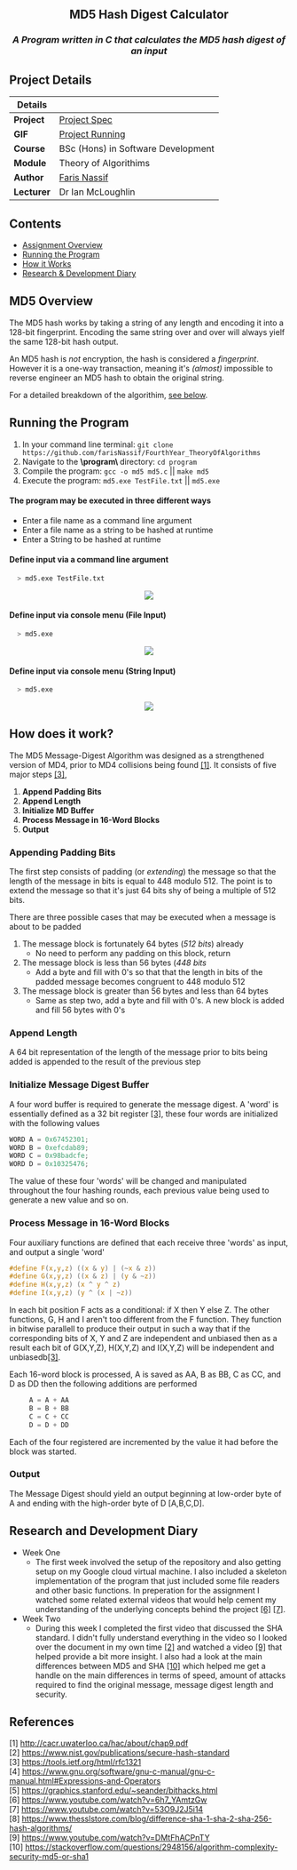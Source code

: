 <p>
  <h2 align="center">MD5 Hash Digest Calculator</h2>
  <i><h3 align="center">A Program written in C that calculates the MD5 hash digest of an input</h3></i>
</p>

## Project Details

|Details  |    |
| --- | --- |
| **Project**  | [Project Spec](https://pdfhost.io/v/lgILkbKAl_project_8pdf.pdf) 
| **GIF** | [Project Running](https://i.imgur.com/fWZhbrR.gif)
| **Course** | BSc (Hons) in Software Development
| **Module** |  Theory of Algorithims |
| **Author** | [Faris Nassif](https://github.com/farisNassif) |
| **Lecturer** | Dr Ian McLoughlin |

## Contents
* [Assignment Overview](#md5-overview)
* [Running the Program](#running-the-program)
* [How it Works](#how-does-it-work) 
* [Research & Development Diary](#research-and-development-diary)

## MD5 Overview
The MD5 hash works by taking a string of any length and encoding it into a 128-bit fingerprint. Encoding the same string over and over will always yielf the same 128-bit hash output. 

An MD5 hash is <i>not</i> encryption, the hash is considered a <i>fingerprint</i>. However it is a one-way transaction, meaning it's <i>(almost)</i> impossible to reverse engineer an MD5 hash to obtain the original string.

For a detailed breakdown of the algorithim, [see below](#how-does-it-work?).

## Running the Program
1. In your command line terminal: `git clone https://github.com/farisNassif/FourthYear_TheoryOfAlgorithms`
2. Navigate to the <b> \program\ </b> directory: `cd program`
3. Compile the program: `gcc -o md5 md5.c` || `make md5`
4. Execute the program: `md5.exe TestFile.txt` || `md5.exe`

#### The program may be executed in three different ways 
* Enter a file name as a command line argument 
* Enter a file name as a string to be hashed at runtime 
* Enter a String to be hashed at runtime 

#### Define input via a command line argument
```bash
  > md5.exe TestFile.txt
```
<p align="center">
  <img src = "https://i.imgur.com/DueplYH.png">
</p>

#### Define input via console menu (File Input)
```bash
  > md5.exe
```
<p align="center">
  <img src = "https://i.imgur.com/77sy6jl.png">
</p>

#### Define input via console menu (String Input)
```bash
  > md5.exe
```
<p align="center">
  <img src = "https://i.imgur.com/m79eWdc.png">
</p>

## How does it work?
The MD5 Message-Digest Algorithm was designed as a strengthened version of MD4, prior to MD4 collisions being found [[1]](http://cacr.uwaterloo.ca/hac/about/chap9.pdf). It consists of five major steps [[3]](https://tools.ietf.org/html/rfc1321),

1. <b>Append Padding Bits</b>
2. <b>Append Length</b>
3. <b>Initialize MD Buffer</b>
4. <b>Process Message in 16-Word Blocks</b>
5. <b>Output</b>

### Appending Padding Bits
The first step consists of padding (or <i>extending</i>) the message so that the length of the message in bits is equal to 448 modulo 512. The point is to extend the message so that it's just 64 bits shy of being a multiple of 512 bits.

There are three possible cases that may be executed when a message is about to be padded

1. The message block is fortunately 64 bytes (<i>512 bits</i>) already
	* No need to perform any padding on this block, return
2. The message block is less than 56 bytes (<i>448 bits</i>
	* Add a byte and fill with 0's so that that the length in bits of the padded message becomes congruent to 448 modulo 512
3. The message block is greater than 56 bytes and less than 64 bytes
	* Same as step two, add a byte and fill with 0's. A new block is added and fill 56 bytes with 0's

### Append Length
A 64 bit representation of the length of the message prior to bits being added is appended to the result of the previous step

### Initialize Message Digest Buffer
A four word buffer is required to generate the message digest. A 'word' is essentially defined as a 32 bit register [[3]](https://tools.ietf.org/html/rfc1321), these four words are initialized with the following values

```C
WORD A = 0x67452301;
WORD B = 0xefcdab89;
WORD C = 0x98badcfe;
WORD D = 0x10325476;
```

The value of these four 'words' will be changed and manipulated throughout the four hashing rounds, each previous value being used to generate a new value and so on.

### Process Message in 16-Word Blocks
Four auxiliary functions are defined that each receive three 'words' as input, and output a single 'word' 

```C
#define F(x,y,z) ((x & y) | (~x & z)) 
#define G(x,y,z) ((x & z) | (y & ~z)) 
#define H(x,y,z) (x ^ y ^ z)          
#define I(x,y,z) (y ^ (x | ~z))       
```

In each bit position F acts as a conditional: if X then Y else Z.
The other functions, G, H and I aren't too different from the F function. They function in bitwise parallell to produce their output in such a way that if the corresponding bits of X, Y and Z are independent and unbiased then as a result each bit of G(X,Y,Z), H(X,Y,Z) and I(X,Y,Z) will be independent and unbiasedb[[3]](https://tools.ietf.org/html/rfc1321).

Each 16-word block is processed, A is saved as AA, B as BB, C as CC, and D as DD then the following additions are performed
```C
     A = A + AA
     B = B + BB
     C = C + CC
     D = D + DD 
```
Each of the four registered are incremented by the value it had before the block was started.

### Output
The Message Digest should yield an output beginning at low-order byte of A and ending with the high-order byte of D [A,B,C,D].

## Research and Development Diary
* Week One
	* The first week involved the setup of the repository and also getting setup on my Google cloud virtual machine. I also included a skeleton implementation of the program that just included some file readers and other basic functions. In preperation for the assignment I watched some related external videos that would help cement my understanding of the underlying concepts behind the project [[6]](https://www.youtube.com/watch?v=6h7_YAmtzGw) [[7]](https://www.youtube.com/watch?v=53O9J2J5i14).
* Week Two
	* During this week I completed the first video that discussed the SHA standard. I didn't fully understand everything in the video so I looked over the document in my own time [[2]](https://www.nist.gov/publications/secure-hash-standard) and watched a video [[9]](https://www.youtube.com/watch?v=DMtFhACPnTY) that helped provide a bit more insight. I also had a look at the main differences between MD5 and SHA [[10]](https://stackoverflow.com/questions/2948156/algorithm-complexity-security-md5-or-sha1) which helped me get a handle on the main differences in terms of speed, amount of attacks required to find the original message, message digest length and security.

## References
[1] http://cacr.uwaterloo.ca/hac/about/chap9.pdf <br>
[2] https://www.nist.gov/publications/secure-hash-standard <br>
[3] https://tools.ietf.org/html/rfc1321 <br>
[4] https://www.gnu.org/software/gnu-c-manual/gnu-c-manual.html#Expressions-and-Operators <br>
[5] https://graphics.stanford.edu/~seander/bithacks.html <br>
[6] https://www.youtube.com/watch?v=6h7_YAmtzGw <br>
[7] https://www.youtube.com/watch?v=53O9J2J5i14 <br>
[8] https://www.thesslstore.com/blog/difference-sha-1-sha-2-sha-256-hash-algorithms/ <br>
[9] https://www.youtube.com/watch?v=DMtFhACPnTY <br>
[10] https://stackoverflow.com/questions/2948156/algorithm-complexity-security-md5-or-sha1 <br>
